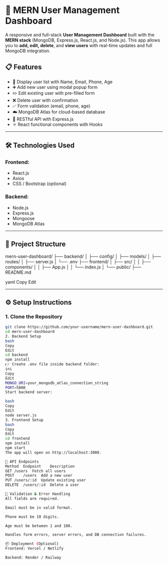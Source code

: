 # 🚀 MERN User Management Dashboard

A responsive and full-stack **User Management Dashboard** built with the **MERN stack** (MongoDB, Express.js, React.js, and Node.js). This app allows you to **add, edit, delete**, and **view users** with real-time updates and full MongoDB integration.


## 📋 Features

- 📄 Display user list with Name, Email, Phone, Age
- ➕ Add new user using modal popup form
- ✏️ Edit existing user with pre-filled form
- ❌ Delete user with confirmation
- ✅ Form validation (email, phone, age)
- ☁️ MongoDB Atlas for cloud-based database
- 🔁 RESTful API with Express.js
- ⚛️ React functional components with Hooks

---

## 🛠️ Technologies Used

### Frontend:
- React.js
- Axios
- CSS / Bootstrap (optional)

### Backend:
- Node.js
- Express.js
- Mongoose
- MongoDB Atlas

---

## 📁 Project Structure

mern-user-dashboard/
├── backend/
│ ├── config/
│ ├── models/
│ ├── routes/
│ ├── server.js
│ └── .env
├── frontend/
│ ├── src/
│ │ ├── components/
│ │ ├── App.js
│ │ └── index.js
│ └── public/
├── README.md

yaml
Copy
Edit

---

## ⚙️ Setup Instructions

### 1. Clone the Repository

```bash
git clone https://github.com/your-username/mern-user-dashboard.git
cd mern-user-dashboard
2. Backend Setup
bash
Copy
Edit
cd backend
npm install
👉 Create .env file inside backend folder:
ini
Copy
Edit
MONGO_URI=your_mongodb_atlas_connection_string
PORT=5000
Start backend server:

bash
Copy
Edit
node server.js
3. Frontend Setup
bash
Copy
Edit
cd frontend
npm install
npm start
The app will open on http://localhost:3000.

🔐 API Endpoints
Method	Endpoint	Description
GET	/users	Fetch all users
POST	/users	Add a new user
PUT	/users/:id	Update existing user
DELETE	/users/:id	Delete a user

🧪 Validation & Error Handling
All fields are required.

Email must be in valid format.

Phone must be 10 digits.

Age must be between 1 and 100.

Handles form errors, server errors, and DB connection failures.

📦 Deployment (Optional)
Frontend: Vercel / Netlify

Backend: Render / Railway
